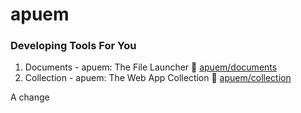 # apuem

### Developing Tools For You

1. Documents - apuem: The File Launcher 📄 [apuem/documents](https://github.com/apuem/documents)
2. Collection - apuem: The Web App Collection 💾 [apuem/collection](https://github.com/apuem/collection)


A change
